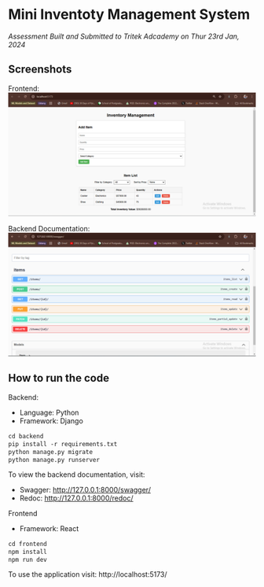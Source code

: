 # Mini Inventoty Management System
_Assessment Built and Submitted to Tritek Adcademy on Thur 23rd Jan, 2024_

## Screenshots

Frontend:
![Screenshot of the frontend](/screenshots/frontend.png)

Backend Documentation:
![Screenshot of the backend Documentation](/screenshots/backend.png)


## How to run the code

Backend:
- Language: Python
- Framework: Django

```
cd backend
pip install -r requirements.txt
python manage.py migrate
python manage.py runserver
```

To view the backend documentation, visit:
- Swagger: http://127.0.0.1:8000/swagger/
- Redoc: http://127.0.0.1:8000/redoc/


Frontend
- Framework: React
```
cd frontend
npm install
npm run dev
```
To use the application visit: http://localhost:5173/

